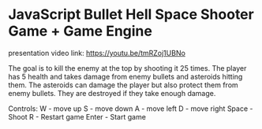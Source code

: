 # JavaScript Bullet Hell Space Shooter Game + Game Engine

 presentation video link: https://youtu.be/tmRZoj1UBNo
 
 The goal is to kill the enemy at the top by shooting it 25 times.
 The player has 5 health and takes damage from enemy bullets and asteroids hitting them.
 The asteroids can damage the player but also protect them from enemy bullets. They are destroyed if they take enough damage.
 
 Controls:
 W - move up
 S - move down
 A - move left
 D - move right
 Space - Shoot
 R - Restart game
 Enter - Start game
 
 